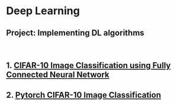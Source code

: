 # Deep Learning
## Project: Implementing DL algorithms
&nbsp;

## 1. [CIFAR-10 Image Classification using Fully Connected Neural Network](https://github.com/csdankim/DL_ALG/tree/master/CIFAR-10%20Image%20Classification%20using%20Fully%20Connected%20Neural%20Network)
## 2. [Pytorch CIFAR-10 Image Classification](https://github.com/csdankim/DL_ALG/tree/master/Pytorch%20CIFAR-10%20Image%20Classification)